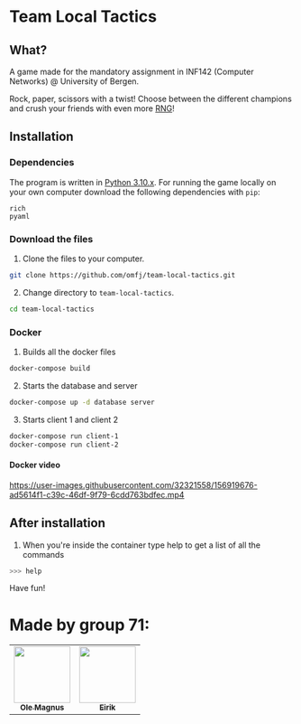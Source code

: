 # Team Local Tactics
## What?

A game made for the mandatory assignment in INF142 (Computer Networks) @ University of Bergen.

Rock, paper, scissors with a twist! Choose between the different champions and crush your friends with even more [RNG](https://www.freecodecamp.org/news/rng-meaning-what-does-rng-stand-for-in-gaming/)!

## Installation

### Dependencies
The program is written in [Python 3.10.x](https://www.python.org/downloads/release/python-3102/). For running the game locally on your own computer download the following dependencies with `pip`:
```
rich
pyaml
```

### Download the files
1. Clone the files to your computer.
```bash
git clone https://github.com/omfj/team-local-tactics.git
```

2. Change directory to `team-local-tactics`.
```bash
cd team-local-tactics
```

### Docker

1. Builds all the docker files 
```bash
docker-compose build
```

2. Starts the database and server
```bash
docker-compose up -d database server
```

3. Starts client 1 and client 2
```bash
docker-compose run client-1
docker-compose run client-2
```
#### Docker video
https://user-images.githubusercontent.com/32321558/156919676-ad5614f1-c39c-46df-9f79-6cdd763bdfec.mp4


## After installation

1. When you're inside the container type help to get a list of all the commands
```bash
>>> help
```

Have fun!

# Made by group 71:
<table>
    <td align="center">
        <a href="https://github.com/omfj">
            <img height="100" src="https://avatars.githubusercontent.com/u/32321558?v=4" />
            <br>
            <sub><b>Ole Magnus</b></sub>
        </a>
    </td>
    <td align="center">
        <a href="https://github.com/eirikbe01">
            <img height="100" src="https://avatars.githubusercontent.com/u/100426260?v=4" />
            <br>
            <sub><b>Eirik</b></sub>
        </a>
    </td>
</table>
